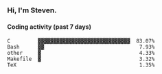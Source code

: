 ### Hi, I'm Steven.

#### Coding activity (past 7 days)
```
C         ▓▓▓▓▓▓▓▓▓▓▓▓▓▓▓▓▓▓▓▓▓▓▓▓▓▓▓▓▓▓  83.07%
Bash      ▓▓                               7.93%
other     ▓                                4.33%
Makefile  ▓                                3.32%
TeX                                        1.35%
```
